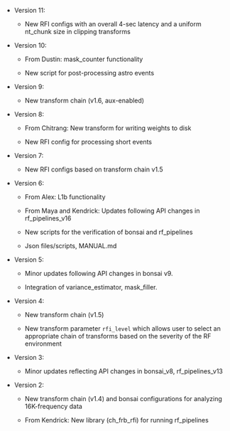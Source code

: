 - Version 11:

   - New RFI configs with an overall 4-sec latency and a uniform
     nt_chunk size in clipping transforms

- Version 10:

   - From Dustin: mask_counter functionality

   - New script for post-processing astro events

- Version 9:

   - New transform chain (v1.6, aux-enabled)

- Version 8:

   - From Chitrang: New transform for writing weights to disk

   - New RFI config for processing short events

- Version 7:

   - New RFI configs based on transform chain v1.5

- Version 6:

   - From Alex: L1b functionality

   - From Maya and Kendrick: Updates following API changes in rf_pipelines_v16

   - New scripts for the verification of bonsai and rf_pipelines

   - Json files/scripts, MANUAL.md

- Version 5:

   - Minor updates following API changes in bonsai v9.

   - Integration of variance_estimator, mask_filler.

- Version 4:

   - New transform chain (v1.5)

   - New transform parameter `rfi_level` which allows user to select an appropriate
   chain of transforms based on the severity of the RF environment

- Version 3:

   - Minor updates reflecting API changes in bonsai_v8, rf_pipelines_v13
 
- Version 2:

   - New transform chain (v1.4) and bonsai configurations for analyzing
     16K-frequency data

   - From Kendrick: New library (ch_frb_rfi) for running rf_pipelines
